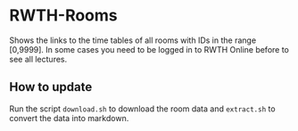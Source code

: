 # RWTH-Rooms

Shows the links to the time tables of all rooms with IDs in the range [0,9999]. In some cases you need to be logged in to RWTH Online before to see all lectures.

## How to update

Run the script `download.sh` to download the room data and `extract.sh` to convert the data into markdown.